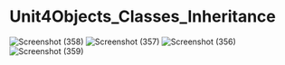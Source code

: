 # Unit4Objects_Classes_Inheritance
![Screenshot (358)](https://github.com/user-attachments/assets/35690978-f234-4a91-94c9-ce4f143def30)
![Screenshot (357)](https://github.com/user-attachments/assets/b022872d-1da2-4f64-a20b-13cc57eab56b)
![Screenshot (356)](https://github.com/user-attachments/assets/ce23b6c0-2605-45f7-a0b7-13680b4cf7a3)
![Screenshot (359)](https://github.com/user-attachments/assets/a3507666-ec48-4032-9003-f76eb5d0f759)
